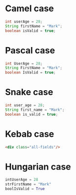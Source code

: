 
# Camel case
```java
int userAge = 28; 
String firstName = "Mark";
boolean isValid = true;
```



# Pascal case
```java
int UserAge = 28; 
String FirstName = "Mark";
boolean IsValid = true;
```



# Snake case
```java
int user_age = 28; 
String first_name = "Mark";
boolean is_valid = true;
```



# Kebab case
```html
<div class="all-fields"/>
```



# Hungarian case
```python
intUserAge = 28
strFirstName = "Mark"
boolIsValid = True
```
























